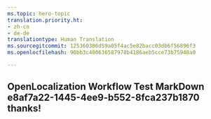 ```yaml
---
ms.topic: hero-topic
translation.priority.ht:
- zh-cn
- de-de
translationtype: Human Translation
ms.sourcegitcommit: 125360306d59a05f4ac5e82bacc03db6f56896f3
ms.openlocfilehash: 90bb3c400636587978b4186aeb5cce73b75948a0

---
```

## OpenLocalization Workflow Test MarkDown e8af7a22-1445-4ee9-b552-8fca237b1870 thanks!



<!--HONumber=Sep16_HO1-->


